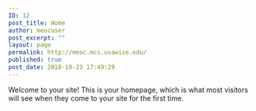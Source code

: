 ```yaml
---
ID: 12
post_title: Home
author: meocuser
post_excerpt: ""
layout: page
permalink: http://meoc.mcs.uvawise.edu/
published: true
post_date: 2018-10-23 17:49:29
---
```

Welcome to your site! This is your homepage, which is what most visitors will see when they come to your site for the first time.